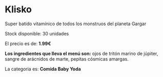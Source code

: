 # Klisko

Super batido vitamínico de todos los monstruos del planeta Gargar

Stock disponible: 30 unidades

El precio es de: **1.99€**

**Los ingredientes que lleva el menú son:** ojos de tritón marino de júpiter, sangre de arácnidos de marte, pepitas cósmicas amargas.

La categoria es: **Comida Baby Yoda**




